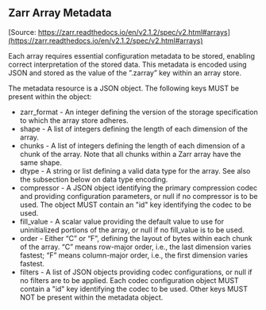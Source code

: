 ## Zarr Array Metadata

[Source: https://zarr.readthedocs.io/en/v2.1.2/spec/v2.html#arrays](https://zarr.readthedocs.io/en/v2.1.2/spec/v2.html#arrays)

Each array requires essential configuration metadata to be stored, enabling correct interpretation of the stored data. This metadata is encoded using JSON and stored as the value of the ”.zarray” key within an array store.

The metadata resource is a JSON object. The following keys MUST be present within the object:

* zarr_format - 
An integer defining the version of the storage specification to which the array store adheres.
* shape - 
A list of integers defining the length of each dimension of the array.
* chunks - 
A list of integers defining the length of each dimension of a chunk of the array. Note that all chunks within a Zarr array have the same shape.
* dtype - 
A string or list defining a valid data type for the array. See also the subsection below on data type encoding.
* compressor - 
A JSON object identifying the primary compression codec and providing configuration parameters, or null if no compressor is to be used. The object MUST contain an "id" key identifying the codec to be used.
* fill_value - 
A scalar value providing the default value to use for uninitialized portions of the array, or null if no fill_value is to be used.
* order - 
Either “C” or “F”, defining the layout of bytes within each chunk of the array. “C” means row-major order, i.e., the last dimension varies fastest; “F” means column-major order, i.e., the first dimension varies fastest.
* filters - 
A list of JSON objects providing codec configurations, or null if no filters are to be applied. Each codec configuration object MUST contain a "id" key identifying the codec to be used.
Other keys MUST NOT be present within the metadata object.